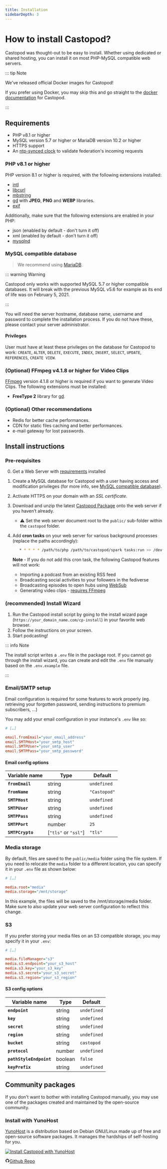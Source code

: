 ```yaml
---
title: Installation
sidebarDepth: 3
---
```


# How to install Castopod?

Castopod was thought-out to be easy to install. Whether using dedicated or
shared hosting, you can install it on most PHP-MySQL compatible web servers.

::: tip Note

We've released official Docker images for Castopod!

If you prefer using Docker, you may skip this and go straight to the
[docker documentation](./docker.md) for Castopod.

:::

## Requirements

- PHP v8.1 or higher
- MySQL version 5.7 or higher or MariaDB version 10.2 or higher
- HTTPS support
- An [ntp-synced clock](https://wiki.debian.org/NTP) to validate federation's
  incoming requests

### PHP v8.1 or higher

PHP version 8.1 or higher is required, with the following extensions installed:

- [intl](https://php.net/manual/en/intl.requirements.php)
- [libcurl](https://php.net/manual/en/curl.requirements.php)
- [mbstring](https://php.net/manual/en/mbstring.installation.php)
- [gd](https://www.php.net/manual/en/image.installation.php) with **JPEG**,
  **PNG** and **WEBP** libraries.
- [exif](https://www.php.net/manual/en/exif.installation.php)

Additionally, make sure that the following extensions are enabled in your PHP:

- json (enabled by default - don't turn it off)
- xml (enabled by default - don't turn it off)
- [mysqlnd](https://php.net/manual/en/mysqlnd.install.php)

### MySQL compatible database

> We recommend using [MariaDB](https://mariadb.org).

::: warning Warning

Castopod only works with supported MySQL 5.7 or higher compatible databases. It
will break with the previous MySQL v5.6 for example as its end of life was on
February 5, 2021.

:::

You will need the server hostname, database name, username and password to
complete the installation process. If you do not have these, please contact your
server administrator.

#### Privileges

User must have at least these privileges on the database for Castopod to work:
`CREATE`, `ALTER`, `DELETE`, `EXECUTE`, `INDEX`, `INSERT`, `SELECT`, `UPDATE`,
`REFERENCES`, `CREATE VIEW`.

### (Optional) FFmpeg v4.1.8 or higher for Video Clips

[FFmpeg](https://www.ffmpeg.org/) version 4.1.8 or higher is required if you
want to generate Video Clips. The following extensions must be installed:

- **FreeType 2** library for
  [gd](https://www.php.net/manual/en/image.installation.php).

### (Optional) Other recommendations

- Redis for better cache performances.
- CDN for static files caching and better performances.
- e-mail gateway for lost passwords.

## Install instructions

### Pre-requisites

0. Get a Web Server with [requirements](#requirements) installed
1. Create a MySQL database for Castopod with a user having access and
   modification privileges (for more info, see
   [MySQL compatible database](#mysql-compatible-database)).
2. Activate HTTPS on your domain with an _SSL certificate_.
3. Download and unzip the latest [Castopod Package](https://castopod.org/) onto
   the web server if you haven’t already.
   - ⚠️ Set the web server document root to the `public/` sub-folder within the
     `castopod` folder.
4. Add **cron tasks** on your web server for various background processes
   (replace the paths accordingly):

   ```bash
      * * * * * /path/to/php /path/to/castopod/spark tasks:run >> /dev/null 2>&1
   ```

   **Note** - If you do not add this cron task, the following Castopod features
   will not work:

   - Importing a podcast from an existing RSS feed
   - Broadcasting social activities to your followers in the fediverse
   - Broadcasting episodes to open hubs using
     [WebSub](https://en.wikipedia.org/wiki/WebSub)
   - Generating video clips -
     [requires FFmpeg](#optional-ffmpeg-v418-or-higher-for-video-clips)

### (recommended) Install Wizard

1. Run the Castopod install script by going to the install wizard page
   (`https://your_domain_name.com/cp-install`) in your favorite web browser.
2. Follow the instructions on your screen.
3. Start podcasting!

::: info Note

The install script writes a `.env` file in the package root. If you cannot go
through the install wizard, you can create and edit the `.env` file manually
based on the `.env.example` file.

:::

### Email/SMTP setup

Email configuration is required for some features to work properly (eg.
retrieving your forgotten password, sending instructions to premium subscribers,
…)

You may add your email configuration in your instance's `.env` like so:

```ini
# […]

email.fromEmail="your_email_address"
email.SMTPHost="your_smtp_host"
email.SMTPUser="your_smtp_user"
email.SMTPPass="your_smtp_password"
```

#### Email config options

| Variable name    | Type                 | Default      |
| ---------------- | -------------------- | ------------ |
| **`fromEmail`**  | string               | `undefined`  |
| **`fromName`**   | string               | `"Castopod"` |
| **`SMTPHost`**   | string               | `undefined`  |
| **`SMTPUser`**   | string               | `undefined`  |
| **`SMTPPass`**   | string               | `undefined`  |
| **`SMTPPort`**   | number               | `25`         |
| **`SMTPCrypto`** | [`"tls"` or `"ssl"`] | `"tls"`      |

### Media storage

By default, files are saved to the `public/media` folder using the file system.
If you need to relocate the `media` folder to a different location, you can
specify it in your `.env` file as shown below:

```ini
# […]

media.root="media"
media.storage="/mnt/storage"
```

In this example, the files will be saved to the /mnt/storage/media folder. Make
sure to also update your web server configuration to reflect this change.

### S3

If you prefer storing your media files on an S3 compatible storage, you may
specify it in your `.env`:

```ini
# […]

media.fileManager="s3"
media.s3.endpoint="your_s3_host"
media.s3.key="your_s3_key"
media.s3.secret="your_s3_secret"
media.s3.region="your_s3_region"
```

#### S3 config options

| Variable name           | Type    | Default     |
| ----------------------- | ------- | ----------- |
| **`endpoint`**          | string  | `undefined` |
| **`key`**               | string  | `undefined` |
| **`secret`**            | string  | `undefined` |
| **`region`**            | string  | `undefined` |
| **`bucket`**            | string  | `castopod`  |
| **`protocol`**          | number  | `undefined` |
| **`pathStyleEndpoint`** | boolean | `false`     |
| **`keyPrefix`**         | string  | `undefined` |

## Community packages

If you don't want to bother with installing Castopod manually, you may use one
of the packages created and maintained by the open-source community.

### Install with YunoHost

[YunoHost](https://yunohost.org/) is a distribution based on Debian GNU/Linux
made up of free and open-source software packages. It manages the hardships of
self-hosting for you.

<div class="flex flex-wrap items-center gap-4">

<a href="https://install-app.yunohost.org/?app=castopod" target="_blank" rel="noopener noreferrer">
   <img src="https://install-app.yunohost.org/install-with-yunohost.svg" alt="Install Castopod with YunoHost" class="align-middle" />
</a>

<a href="https://github.com/YunoHost-Apps/castopod_ynh" target="_blank" rel="noopener noreferrer" class="inline-flex items-center px-4 py-[.3rem] mx-auto font-semibold text-center text-black rounded-md gap-x-1 border-2 border-solid border-[#333] hover:no-underline hover:bg-gray-100"><svg
   xmlns="http://www.w3.org/2000/svg" viewBox="0 0 24 24" width="1em" height="1em"
   class="text-xl"><path fill="none" d="M0 0h24v24H0z"/><path d="M12 2A10 10 0 0 0 2 12a10 10 0 0 0 6.84 9.49c.5.09.69-.21.69-.48l-.02-1.86c-2.51.46-3.16-.61-3.36-1.18-.11-.28-.6-1.17-1.02-1.4-.35-.2-.85-.66-.02-.67.79-.01 1.35.72 1.54 1.02.9 1.52 2.34 1.1 2.91.83a2.1 2.1 0 0 1 .64-1.34c-2.22-.25-4.55-1.11-4.55-4.94A3.9 3.9 0 0 1 6.68 8.8a3.6 3.6 0 0 1 .1-2.65s.83-.27 2.75 1.02a9.28 9.28 0 0 1 2.5-.34c.85 0 1.7.12 2.5.34 1.9-1.3 2.75-1.02 2.75-1.02.54 1.37.2 2.4.1 2.65.63.7 1.02 1.58 1.02 2.68 0 3.84-2.34 4.7-4.56 4.94.36.31.67.91.67 1.85l-.01 2.75c0 .26.19.58.69.48A10.02 10.02 0 0 0 22 12 10 10 0 0 0 12 2z"/></svg>Github
Repo</a>

</div>
